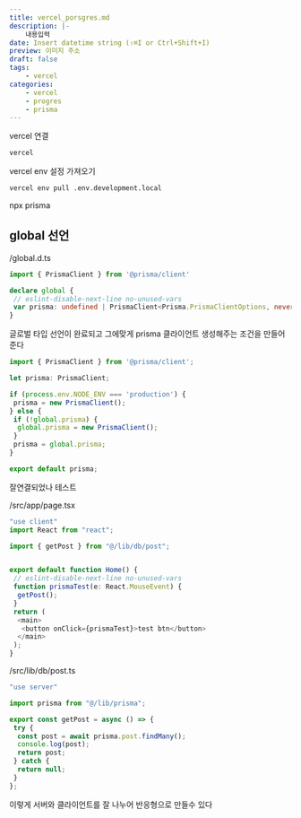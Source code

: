 ```yaml
---
title: vercel_porsgres.md
description: |-
	내용입력
date: Insert datetime string (⇧⌘I or Ctrl+Shift+I)
preview: 이미지 주소
draft: false
tags:
	- vercel
categories:
	- vercel
	- progres
	- prisma
---
```



vercel 연결

```bash
vercel
```

vercel env 설정 가져오기

```bash
vercel env pull .env.development.local
```

npx prisma

## global 선언

/global.d.ts

```ts
import { PrismaClient } from '@prisma/client'

declare global {
 // eslint-disable-next-line no-unused-vars
 var prisma: undefined | PrismaClient<Prisma.PrismaClientOptions, never, DefaultArgs>
}
```

글로벌 타입 선언이 완료되고 그에맞게 prisma 클라이언트 생성해주는 조건을 만들어 준다

```ts
import { PrismaClient } from '@prisma/client';

let prisma: PrismaClient;

if (process.env.NODE_ENV === 'production') {
 prisma = new PrismaClient();
} else {
 if (!global.prisma) {
  global.prisma = new PrismaClient();
 }
 prisma = global.prisma;
}

export default prisma;
```

잘연결되었나 테스트

/src/app/page.tsx

```ts
"use client"
import React from "react";

import { getPost } from "@/lib/db/post";


export default function Home() {
 // eslint-disable-next-line no-unused-vars
 function prismaTest(e: React.MouseEvent) {
  getPost();
 }
 return (
  <main>
   <button onClick={prismaTest}>test btn</button>
  </main>
 );
}
```

/src/lib/db/post.ts

```ts
"use server"

import prisma from "@/lib/prisma";

export const getPost = async () => {
 try {
  const post = await prisma.post.findMany();
  console.log(post);
  return post;
 } catch {
  return null;
 }
};
```

이렇게 서버와 클라이언트를 잘 나누어 반응형으로 만들수 있다